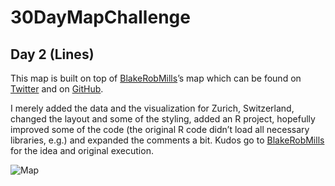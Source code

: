 # 30DayMapChallenge

## Day 2 (Lines)

This map is built on top of [BlakeRobMills](https://twitter.com/BlakeRobMills)’s map which can be found on [Twitter](https://twitter.com/BlakeRobMills/status/1455691876091170820) and on [GitHub](https://github.com/BlakeRMills/30DayMapChallenge).

I merely added the data and the visualization for Zurich, Switzerland, changed the layout and some of the styling, added an R project, hopefully improved some of the code (the original R code didn’t load all necessary libraries, e.g.) and expanded the comments a bit. Kudos go to [BlakeRobMills](https://twitter.com/BlakeRobMills) for the idea and original execution.

![Map](https://github.com/rastrau/30DayMapChallenge/blob/main/Day%202%20(Lines)/30day%20map%20challenge%20-%20day%202%20-%20lines.png)

